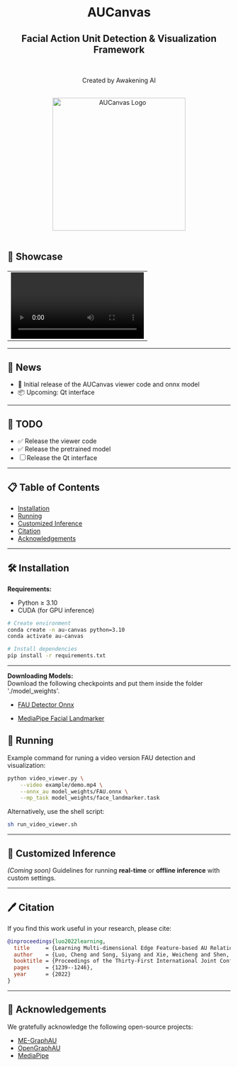 <div align="center">

  <!-- Title -->
  <h1>
    AUCanvas
  </h1>
  <h2>
    Facial Action Unit Detection & Visualization Framework
  </h2>
  <br/>

  <!-- Affiliation -->
  <p>
    Created by Awakening AI
  </p>
  <br/>

  <!-- Logo -->
  <!-- Update the logo path if needed -->
  <img src="docs/aucanvas-logo.png" alt="AUCanvas Logo" width="300"/>
  <br/><br/>

</div>


## 📸 Showcase

<table border="0" style="width: 100%; text-align: left; margin-top: 20px;">
<!--   <tr> -->
      <td>
          <video src="https://github.com/user-attachments/assets/4cc05271-1758-4949-be40-fb6afe3274ed" width="100%" controls autoplay loop></video>
      </td>
<!--   </tr> -->
</table>

---

## 📢 News
- 🚀 Initial release of the AUCanvas viewer code and onnx model
- 📦 Upcoming: Qt interface  

---

## 📝 TODO
- ✅ Release the viewer code  
- ✅ Release the pretrained model  
- ☐ Release the Qt interface  

---

## 📋 Table of Contents
- [Installation](#installation)  
- [Running](#running)  
- [Customized Inference](#customized-inference)  
- [Citation](#citation)  
- [Acknowledgements](#acknowledgements)  

---

## 🛠️ Installation

**Requirements:**  
- Python ≥ 3.10  
- CUDA (for GPU inference)  

```bash
# Create environment
conda create -n au-canvas python=3.10
conda activate au-canvas

# Install dependencies
pip install -r requirements.txt
````

---

**Downloading Models:**  
Download the following checkpoints and put them inside the folder './model_weights'. 

- [FAU Detector Onnx](https://drive.google.com/file/d/1UIBcUm4EkgRz5OyZFL59HVaoxI3NNhl9/view?usp=sharing)

- [MediaPipe Facial Landmarker](https://storage.googleapis.com/mediapipe-models/face_landmarker/face_landmarker/float16/latest/face_landmarker.task)


## 🎯 Running

Example command for runing a video version FAU detection and visualization:

```bash
python video_viewer.py \
    --video example/demo.mp4 \
    --onnx_au model_weights/FAU.onnx \
    --mp_task model_weights/face_landmarker.task
```

Alternatively, use the shell script:

```bash
sh run_video_viewer.sh
```

---

## 🧪 Customized Inference

*(Coming soon)*
Guidelines for running **real-time** or **offline inference** with custom settings.

---

## 🖊️ Citation

If you find this work useful in your research, please cite:

```bibtex
@inproceedings{luo2022learning,
  title     = {Learning Multi-dimensional Edge Feature-based AU Relation Graph for Facial Action Unit Recognition},
  author    = {Luo, Cheng and Song, Siyang and Xie, Weicheng and Shen, Linlin and Gunes, Hatice},
  booktitle = {Proceedings of the Thirty-First International Joint Conference on Artificial Intelligence, {IJCAI-22}},
  pages     = {1239--1246},
  year      = {2022}
}
```

---

## 🤝 Acknowledgements

We gratefully acknowledge the following open-source projects:

* [ME-GraphAU](https://github.com/CVI-SZU/ME-GraphAU)
* [OpenGraphAU](https://github.com/lingjivoo/OpenGraphAU)
* [MediaPipe](https://ai.google.dev/edge/mediapipe/solutions/guide)




